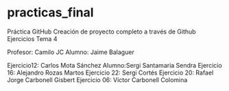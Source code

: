 # practicas_final
Práctica GitHub
Creación de proyecto completo a través de Github
Ejercicios Tema 4

Profesor: Camilo JC
Alumno: Jaime Balaguer

Ejercicio12: Carlos Mota Sánchez
Alumno:Sergi Santamaria Sendra
Ejercicio 16: Alejandro Rozas Martos
Ejercicio 22: Sergi Cortés
Ejercicio 20: Rafael Jorge Carbonell Gisbert
Ejercicio 06: Víctor Carbonell Colomina
